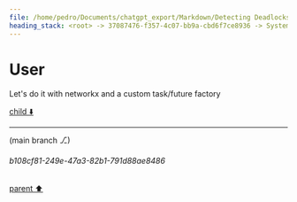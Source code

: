 ```yaml
---
file: /home/pedro/Documents/chatgpt_export/Markdown/Detecting Deadlocks in asyncio.md
heading_stack: <root> -> 37087476-f357-4c07-bb9a-cbd6f7ce8936 -> System -> 18a374ea-54f7-408a-829d-f60766f75e3a -> System -> aaa207d7-d8c9-4cfe-a09c-7a8c955a3979 -> User -> ce028723-44f2-4667-b510-9f27ad1b64ea -> Assistant -> Detecting Deadlocks in `asyncio` -> aaa22514-b1a5-43b2-be50-0b517693a92e -> User -> 387cf5fb-37d4-4a9b-8cdf-f50ec9986d1f -> Assistant -> Components of a Resource Allocation Graph -> Using Resource Allocation Graphs to Detect Deadlocks -> Implementing RAG in Python with `asyncio` -> aaa25dfd-3475-43cd-a062-f771187415f1 -> User -> f45eab83-6841-4049-87c6-81bd58a3f62b -> Assistant -> b6c29585-72e2-42dc-acc1-722073cdd9d6 -> Tool -> 753a37e7-4caf-4283-bc69-e6c3ed4d8a11 -> Assistant -> aaa24cd5-6313-4ab5-a8e0-3a01a36a2f91 -> User -> d256a5c8-25d4-4e12-8f23-2358fbfd0ebf -> Assistant -> 42feadbe-1395-40c0-8f20-3278284ea227 -> Tool -> 49db48c7-24df-495b-9e1a-171433d17971 -> Assistant -> 965a481d-04d0-46a9-ab43-b3503dc2e2b4 -> Assistant -> e7b40687-7008-42a1-9460-98541fd4c617 -> Tool -> ee95b322-1edd-4e67-a989-8a8ab39f88e8 -> Assistant -> 9fe1e873-9643-4edc-a95f-5cf8d519587e -> Assistant -> 6a55030b-9fe3-4cc7-8594-eae302b08e33 -> Tool -> 806bbcf3-849c-4b42-9a54-63fb197b0ec9 -> Assistant -> 7c10e2c3-6394-49c8-b0e5-b6698e1a565a -> Assistant -> 54845f93-f188-4521-92fb-73eab95ebcfb -> Tool -> 975536f5-3987-424a-ab40-f6786a573335 -> Assistant -> a7772d41-6cbc-42ab-b02a-6b4212f7b7f4 -> Assistant -> 93112e53-5832-48a0-9298-226568732913 -> Tool -> b15b384e-18ad-4f96-83f2-4860a21407b6 -> Assistant -> 299a560a-e87e-4fb8-aff4-c17228986602 -> Assistant -> 3b4f9e2f-512a-422f-b90e-f9678b6f85de -> Assistant -> aaa2ca36-73da-4a0c-a9d7-179bd806f9e9 -> User
---
```

# User

Let's do it with networkx and a custom task/future factory

[child ⬇️](#b108cf81-249e-47a3-82b1-791d88ae8486)

---

(main branch ⎇)
###### b108cf81-249e-47a3-82b1-791d88ae8486
[parent ⬆️](#aaa2ca36-73da-4a0c-a9d7-179bd806f9e9)
